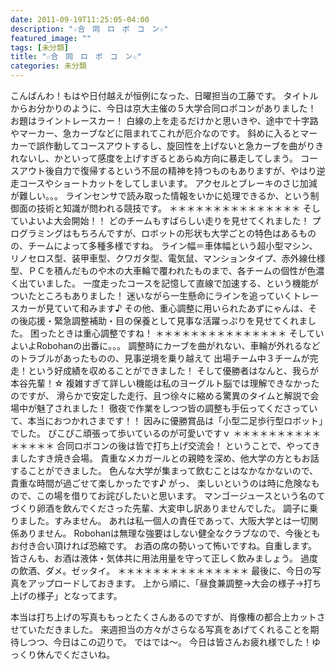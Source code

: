 ```yaml
---
date: 2011-09-19T11:25:05-04:00
description: "☆合　同　ロ　ボ　コ　ン☆"
featured_image: ""
tags: [未分類]
title: "☆合　同　ロ　ボ　コ　ン☆"
categories: 未分類
---
```


こんばんわ！もはや日付越えが恒例になった、日曜担当の工藤です。
タイトルからお分かりのように、今日は京大主催の５大学合同ロボコンがありました！
お題はライントレースカー！
白線の上を走るだけかと思いきや、途中で十字路やマーカー、急カーブなどに阻まれてこれが厄介なのです。
斜めに入るとマーカーで誤作動してコースアウトするし、旋回性を上げないと急カーブを曲がりきれないし、かといって感度を上げすぎるとあらぬ方向に暴走してしまう。
コースアウト後自力で復帰するという不屈の精神を持つものもありますが、やはり逆走コースやショートカットをしてしまいます。
アクセルとブレーキのさじ加減が難しい。。。
ラインセンサで読み取った情報をいかに処理できるか、という制御面の技術と知識が問われる競技です。
＊＊＊＊＊＊＊＊＊＊＊＊＊＊＊
そしていよいよ大会開始！！
どのチームもすばらしい走りを見せてくれました！
プログラミングはもちろんですが、ロボットの形状も大学ごとの特色はあるものの、チームによって多種多様ですね。
ライン幅＝車体幅という超小型マシン、リノセロス型、装甲車型、クワガタ型、電気鼠、マンションタイプ、赤外線仕様型、ＰＣを積んだものや木の大車輪で覆われたものまで、各チームの個性が色濃く出ていました。
一度走ったコースを記憶して直線で加速する、という機能がついたところもありました！
迷いながら一生懸命にラインを追っていくトレースカーが見ていて和みます♪
その他、重心調整に用いられたあずにゃんは、その後応援・緊急調整補助・目の保養として見事な活躍っぷりを見せてくれました。
困ったときは重心調整ですね！
＊＊＊＊＊＊＊＊＊＊＊＊＊＊＊
そしていよいよRobohanの出番に。。。
調整時にカーブを曲がれない、車輪が外れるなどのトラブルがあったものの、見事逆境を乗り越えて
出場チーム中３チームが完走！という好成績を収めることができました！
そして優勝者はなんと、我らが本谷先輩！☆
複雑すぎて詳しい機能は私のヨーグルト脳では理解できなかったのですが、
滑らかで安定した走行、且つ徐々に縮める驚異のタイムと解説で会場中が魅了されました！
徹夜で作業をしつつ皆の調整も手伝ってくださっていて、本当におつかれさまです！！
因みに優勝賞品は「小型二足歩行型ロボット」でした。
ぴこぴこ頑張って歩いているのが可愛いですｖ
＊＊＊＊＊＊＊＊＊＊＊＊＊＊＊
合同ロボコンの後は皆で打ち上げ交流会！
ということで、やってきましたすき焼き会場。
貴重なメカガールとの親睦を深め、他大学の方ともお話することができました。
色んな大学が集まって飲むことはなかなかないので、貴重な時間が過ごせて楽しかったです♪
がっ、
楽しいというのは時に危険なもので、この場を借りてお詫びしたいと思います。
マンゴージュースという名のてづくり卵酒を飲んでくださった先輩、大変申し訳ありませんでした。
調子に乗りました。すみません。
あれは私一個人の責任であって、大阪大学とは一切関係ありません。
Robohanは無理な強要はしない健全なクラブなので、今後ともお付き合い頂ければ恐縮です。
お酒の席の勢いって怖いですね。自重します。
皆さんも、お酒は液体・気体共に用法用量を守って正しく飲みましょう。
過度の飲酒、ダメ。ゼッタイ。
＊＊＊＊＊＊＊＊＊＊＊＊＊＊＊
最後に、今日の写真をアップロードしておきます。
上から順に、「昼食兼調整→大会の様子→打ち上げの様子」となってます。

本当は打ち上げの写真ももっとたくさんあるのですが、肖像権の都合上カットさせていただきました。
来週担当の方々がさらなる写真をあげてくれることを期待しつつ、今日はこの辺りで。
ではでは～。
今日は皆さんお疲れ様でした！ゆっくり休んでくださいね。
